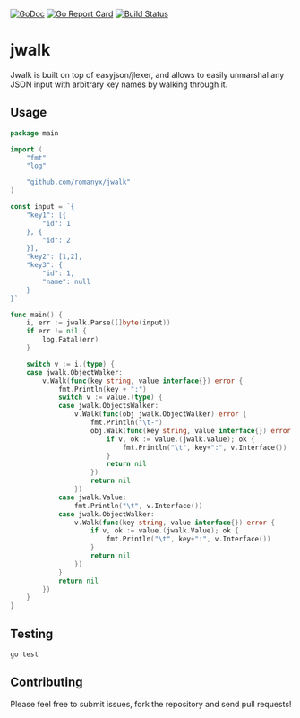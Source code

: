[![GoDoc](https://godoc.org/github.com/romanyx/jwalk?status.svg)](https://godoc.org/github.com/romanyx/jwalk)
[![Go Report Card](https://goreportcard.com/badge/github.com/romanyx/jwalk)](https://goreportcard.com/report/github.com/romanyx/jwalk)
[![Build Status](https://travis-ci.org/romanyx/jwalk.svg?branch=master)](https://travis-ci.org/romanyx/jwalk)

# jwalk

Jwalk is built on top of easyjson/jlexer, and allows to easily unmarshal any JSON input with arbitrary key names by walking through it.

## Usage

```go
package main

import (
	"fmt"
	"log"

	"github.com/romanyx/jwalk"
)

const input = `{
	"key1": [{
		"id": 1
	}, {
		"id": 2
	}],
	"key2": [1,2],
	"key3": {
		"id": 1,
		"name": null
	}
}`

func main() {
	i, err := jwalk.Parse([]byte(input))
	if err != nil {
		log.Fatal(err)
	}

	switch v := i.(type) {
	case jwalk.ObjectWalker:
		v.Walk(func(key string, value interface{}) error {
			fmt.Println(key + ":")
			switch v := value.(type) {
			case jwalk.ObjectsWalker:
				v.Walk(func(obj jwalk.ObjectWalker) error {
					fmt.Println("\t-")
					obj.Walk(func(key string, value interface{}) error {
						if v, ok := value.(jwalk.Value); ok {
							fmt.Println("\t", key+":", v.Interface())
						}
						return nil
					})
					return nil
				})
			case jwalk.Value:
				fmt.Println("\t", v.Interface())
			case jwalk.ObjectWalker:
				v.Walk(func(key string, value interface{}) error {
					if v, ok := value.(jwalk.Value); ok {
						fmt.Println("\t", key+":", v.Interface())
					}
					return nil
				})
			}
			return nil
		})
	}
}
```

## Testing

```bash
go test
```

## Contributing

Please feel free to submit issues, fork the repository and send pull requests!
